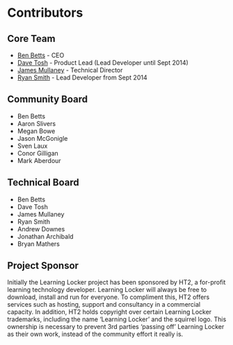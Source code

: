 ---
---

# Contributors

## Core Team

- [Ben Betts](https://twitter.com/bbetts) - CEO
- [Dave Tosh](https://twitter.com/davetosh) - Product Lead (Lead Developer until Sept 2014)
- [James Mullaney](https://twitter.com/jmullaney) - Technical Director
- [Ryan Smith](https://twitter.com/tweetRyanSmith) - Lead Developer from Sept 2014

## Community Board

- Ben Betts
- Aaron Slivers
- Megan Bowe
- Jason McGonigle
- Sven Laux
- Conor Gilligan
- Mark Aberdour

## Technical Board

- Ben Betts
- Dave Tosh
- James Mullaney
- Ryan Smith
- Andrew Downes
- Jonathan Archibald
- Bryan Mathers

## Project Sponsor

Initially the Learning Locker project has been sponsored by HT2, a for-profit learning technology developer. Learning Locker will always be free to download, install and run for everyone. To compliment this, HT2 offers services such as hosting, support and consultancy in a commercial capacity. In addition, HT2 holds copyright over certain Learning Locker trademarks, including the name ‘Learning Locker’ and the squirrel logo. This ownership is necessary to prevent 3rd parties ‘passing off’ Learning Locker as their own work, instead of the community effort it really is.
